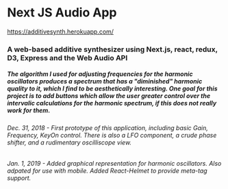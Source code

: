  # Next JS Audio App
 <https://additivesynth.herokuapp.com/>

 ### A web-based additive synthesizer using Next.js, react, redux, D3, Express and the Web Audio API

 ##### The algorithm I used for adjusting frequencies for the harmonic oscillators produces a spectrum  that has a "diminished" harmonic quality to it, which I find to be aesthetically interesting. One goal for this project is to add buttons which allow the user greater control over the intervalic calculations for the harmonic spectrum, if this does not really work for them.

 ###### Dec. 31, 2018 - First prototype of this application, including basic Gain, Frequency, KeyOn control. There is also a LFO component, a crude phase shifter, and a rudimentary oscilliscope view.

 ###### Jan. 1, 2019 - Added graphical representation for harmonic oscillators. Also adpated for use with mobile. Added React-Helmet to provide meta-tag support.

